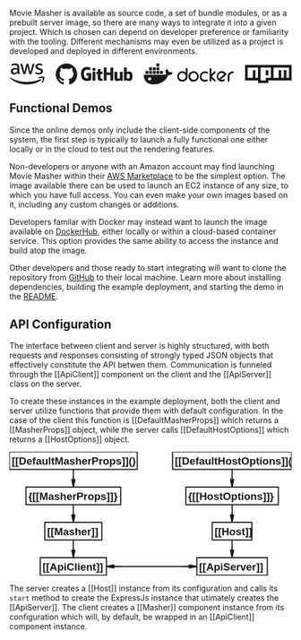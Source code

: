Movie Masher is available as source code, a set of bundle modules, or as a prebuilt server image, so there are many ways to integrate it into a given project. Which is chosen can depend on developer preference or familiarity with the tooling. Different mechanisms may even be utilized as a project is developed and deployed in different environments.

<!-- MAGIC:START (COLORSVG:replacements=black&src=../svg/third-party.svg) -->
<svg width="640" height="48" xmlns="http://www.w3.org/2000/svg" xmlns:xlink="http://www.w3.org/1999/xlink" viewbox="0 0 640 48">
<path d="M 129.45 0.00 C 115.98 0.00 105.06 10.89 105.06 24.33 L 105.06 24.33 C 105.05 34.81 111.77 44.11 121.74 47.42 C 122.96 47.63 123.42 46.90 123.42 46.26 C 123.42 45.68 123.38 43.77 123.38 41.73 C 117.26 42.86 115.67 40.24 115.18 38.87 C 114.91 38.17 113.72 36.01 112.68 35.43 C 111.83 34.98 110.61 33.85 112.65 33.82 C 114.57 33.79 115.94 35.59 116.40 36.32 C 118.60 40.00 122.11 38.96 123.51 38.32 C 123.72 36.74 124.36 35.68 125.06 35.07 C 119.63 34.46 113.96 32.36 113.96 23.06 C 113.96 20.41 114.91 18.22 116.46 16.51 C 116.22 15.91 115.37 13.41 116.71 10.07 C 116.71 10.07 118.75 9.43 123.42 12.56 L 123.42 12.56 C 125.40 12.01 127.45 11.74 129.52 11.74 C 131.59 11.74 133.66 12.01 135.61 12.56 C 140.28 9.40 142.32 10.07 142.32 10.07 C 143.66 13.41 142.81 15.91 142.57 16.52 C 144.12 18.22 145.07 20.38 145.07 23.06 C 145.07 32.39 139.37 34.46 133.94 35.07 C 134.82 35.83 135.58 37.29 135.58 39.57 C 135.58 42.83 135.55 45.44 135.55 46.26 C 135.55 46.90 136.01 47.66 137.23 47.42 L 137.23 47.42 C 147.16 44.07 153.85 34.79 153.85 24.33 C 153.85 10.89 142.93 0.00 129.45 0.00 Z M 129.45 0.00" stroke="none" fill="currentColor"  />
<path d="M 184.91 21.46 L 175.09 21.46 C 174.84 21.46 174.63 21.67 174.63 21.92 L 174.63 26.71 C 174.63 26.96 174.84 27.17 175.09 27.17 L 178.92 27.17 L 178.92 33.11 C 178.92 33.11 178.06 33.41 175.69 33.41 C 172.88 33.41 168.96 32.38 168.96 23.79 C 168.96 15.20 173.04 14.07 176.87 14.07 C 180.19 14.07 181.62 14.65 182.53 14.93 C 182.81 15.01 183.08 14.73 183.08 14.48 L 184.17 9.85 C 184.17 9.73 184.13 9.59 184.00 9.50 C 183.63 9.23 181.37 7.98 175.69 7.98 C 169.13 7.98 162.41 10.76 162.41 24.13 C 162.41 37.50 170.11 39.49 176.59 39.49 C 181.96 39.49 185.22 37.20 185.22 37.20 C 185.35 37.13 185.37 36.94 185.37 36.85 L 185.37 21.92 C 185.37 21.67 185.16 21.46 184.91 21.46" stroke="none" fill="currentColor"  />
<path d="M 235.50 9.58 C 235.50 9.32 235.30 9.12 235.05 9.12 L 229.52 9.12 C 229.27 9.12 229.06 9.32 229.06 9.58 C 229.06 9.58 229.06 20.23 229.06 20.23 L 220.45 20.23 L 220.45 9.58 C 220.45 9.32 220.24 9.12 219.99 9.12 L 214.46 9.12 C 214.21 9.12 214.01 9.32 214.01 9.58 L 214.01 38.43 C 214.01 38.68 214.21 38.89 214.46 38.89 L 219.99 38.89 C 220.24 38.89 220.45 38.68 220.45 38.43 L 220.45 26.09 L 229.06 26.09 C 229.06 26.09 229.05 38.43 229.05 38.43 C 229.05 38.68 229.25 38.89 229.51 38.89 L 235.05 38.89 C 235.30 38.89 235.50 38.68 235.50 38.43 Z M 235.50 9.58" stroke="none" fill="currentColor"  />
<path d="M 195.34 13.36 C 195.34 11.38 193.75 9.77 191.78 9.77 C 189.81 9.77 188.21 11.38 188.21 13.36 C 188.21 15.35 189.81 16.96 191.78 16.96 C 193.75 16.96 195.34 15.35 195.34 13.36" stroke="none" fill="currentColor"  />
<path d="M 194.95 32.34 L 194.95 19.03 C 194.95 18.77 194.74 18.57 194.49 18.57 L 188.98 18.57 C 188.73 18.57 188.50 18.83 188.50 19.08 L 188.50 38.16 C 188.50 38.72 188.85 38.88 189.30 38.88 L 194.27 38.88 C 194.81 38.88 194.95 38.62 194.95 38.15 Z M 194.95 32.34" stroke="none" fill="currentColor"  />
<path d="M 256.51 18.61 L 251.02 18.61 C 250.77 18.61 250.57 18.82 250.57 19.07 L 250.57 33.22 C 250.57 33.22 249.17 34.23 247.20 34.23 C 245.22 34.23 244.69 33.34 244.69 31.41 L 244.69 19.07 C 244.69 18.82 244.49 18.61 244.24 18.61 L 238.67 18.61 C 238.42 18.61 238.21 18.82 238.21 19.07 L 238.21 32.34 C 238.21 38.08 241.42 39.48 245.83 39.48 C 249.45 39.48 252.36 37.49 252.36 37.49 C 252.36 37.49 252.50 38.54 252.57 38.66 C 252.63 38.79 252.79 38.91 252.97 38.91 L 256.51 38.90 C 256.76 38.90 256.97 38.69 256.97 38.44 L 256.97 19.07 C 256.97 18.82 256.76 18.61 256.51 18.61" stroke="none" fill="currentColor"  />
<path d="M 269.34 34.22 C 267.43 34.16 266.14 33.30 266.14 33.30 L 266.14 24.16 C 266.14 24.16 267.42 23.38 268.98 23.24 C 270.95 23.07 272.86 23.66 272.86 28.36 C 272.86 33.32 272.00 34.30 269.34 34.22 M 271.50 17.96 C 268.38 17.96 266.27 19.35 266.27 19.35 L 266.27 9.58 C 266.27 9.32 266.06 9.12 265.81 9.12 L 260.27 9.12 C 260.01 9.12 259.81 9.32 259.81 9.58 L 259.81 38.43 C 259.81 38.68 260.01 38.89 260.27 38.89 L 264.11 38.89 C 264.29 38.89 264.42 38.80 264.51 38.64 C 264.61 38.49 264.75 37.31 264.75 37.31 C 264.75 37.31 267.01 39.46 271.30 39.46 C 276.34 39.46 279.23 36.91 279.23 28.02 C 279.23 19.12 274.62 17.96 271.50 17.96" stroke="none" fill="currentColor"  />
<path d="M 210.83 18.56 L 206.69 18.56 C 206.69 18.56 206.68 13.10 206.68 13.10 C 206.68 12.89 206.57 12.79 206.33 12.79 L 200.68 12.79 C 200.46 12.79 200.34 12.89 200.34 13.10 L 200.34 18.74 C 200.34 18.74 197.51 19.42 197.32 19.48 C 197.13 19.53 196.99 19.71 196.99 19.92 L 196.99 23.47 C 196.99 23.72 197.20 23.93 197.45 23.93 L 200.34 23.93 L 200.34 32.46 C 200.34 38.80 204.80 39.43 207.81 39.43 C 209.19 39.43 210.83 38.98 211.10 38.89 C 211.27 38.82 211.36 38.66 211.36 38.47 L 211.37 34.57 C 211.37 34.31 211.15 34.11 210.91 34.11 C 210.67 34.11 210.05 34.21 209.41 34.21 C 207.38 34.21 206.69 33.26 206.69 32.04 C 206.69 30.82 206.69 23.93 206.69 23.93 L 210.83 23.93 C 211.08 23.93 211.29 23.72 211.29 23.47 L 211.29 19.02 C 211.29 18.77 211.08 18.56 210.83 18.56" stroke="none" fill="currentColor"  />
<path d="M 318.03 38.24 C 316.17 38.24 314.48 36.71 314.48 34.83 C 314.48 32.95 316.01 31.42 318.03 31.42 C 320.06 31.42 321.58 32.95 321.58 34.83 C 321.58 36.71 319.89 38.24 318.03 38.24 Z M 361.64 19.63 C 361.30 16.90 359.61 14.68 357.42 12.98 L 356.57 12.29 L 355.89 13.15 C 354.54 14.68 354.04 17.41 354.20 19.46 C 354.37 21.00 354.88 22.54 355.73 23.73 C 355.05 24.07 354.20 24.41 353.53 24.76 C 352.01 25.27 350.49 25.44 348.97 25.44 L 305.19 25.44 L 305.02 26.46 C 304.68 29.71 305.19 33.12 306.54 36.20 L 307.22 37.39 L 307.22 37.56 C 311.27 44.39 318.54 47.46 326.49 47.46 C 341.70 47.46 354.20 40.81 360.12 26.46 C 364.01 26.63 367.90 25.61 369.75 21.85 L 370.26 21.00 L 369.42 20.49 C 367.22 19.12 364.18 18.95 361.64 19.63 Z M 339.84 16.90 L 333.25 16.90 L 333.25 23.56 L 339.84 23.56 L 339.84 16.90 Z M 339.84 8.54 L 333.25 8.54 L 333.25 15.20 L 339.84 15.20 L 339.84 8.54 Z M 339.84 0.00 L 333.25 0.00 L 333.25 6.66 L 339.84 6.66 L 339.84 0.00 Z M 347.95 16.90 L 341.36 16.90 L 341.36 23.56 L 347.95 23.56 L 347.95 16.90 Z M 323.44 16.90 L 316.85 16.90 L 316.85 23.56 L 323.44 23.56 L 323.44 16.90 Z M 331.72 16.90 L 325.13 16.90 L 325.13 23.56 L 331.72 23.56 L 331.72 16.90 Z M 315.33 16.90 L 308.74 16.90 L 308.74 23.56 L 315.33 23.56 L 315.33 16.90 Z M 331.72 8.54 L 325.13 8.54 L 325.13 15.20 L 331.72 15.20 L 331.72 8.54 Z M 323.44 8.54 L 316.85 8.54 L 316.85 15.20 L 323.44 15.20 L 323.44 8.54 Z M 323.44 8.54" stroke="none" fill="currentColor"  />
<path d="M 475.56 34.15 C 478.44 31.59 481.31 29.20 484.18 26.63 C 485.20 25.78 486.21 24.93 487.22 23.90 C 486.38 22.88 485.20 22.20 484.01 21.68 C 481.82 20.83 479.62 21.17 477.42 22.37 C 474.72 23.90 473.53 26.46 473.70 29.54 C 473.70 30.73 474.04 31.93 474.72 32.95 C 475.22 33.46 475.39 33.81 475.56 34.15 M 478.94 36.54 C 480.29 37.05 481.98 37.05 483.51 36.71 C 484.18 36.37 486.21 35.51 486.89 35.68 L 487.22 35.68 C 487.73 35.85 488.07 36.20 488.24 36.71 C 488.75 37.73 488.58 38.76 487.56 39.27 L 487.22 39.44 C 483.51 41.66 479.62 41.32 475.90 39.27 C 474.21 38.24 472.86 36.88 471.84 35.17 L 471.67 34.83 C 469.31 30.73 469.65 26.29 472.35 22.37 C 473.20 21.00 474.55 19.98 475.90 19.12 L 476.41 18.78 C 479.96 16.73 483.68 16.90 487.22 18.61 C 489.08 19.63 490.77 21.00 491.79 22.88 L 491.96 23.22 C 492.80 24.59 491.79 25.78 490.60 26.63 L 487.06 29.71 C 484.01 32.10 481.48 34.32 478.94 36.54 Z M 506.49 17.76 L 506.83 17.76 C 508.01 17.76 508.86 18.61 508.86 19.81 C 508.86 21.51 507.34 21.85 505.99 21.85 C 504.30 21.85 502.61 22.88 501.42 24.07 C 499.90 25.61 499.23 27.49 499.23 29.54 L 499.23 39.10 C 499.23 40.12 498.55 41.15 497.37 41.15 L 497.03 41.15 C 495.84 41.15 495.17 40.29 495.17 39.10 L 495.17 29.02 C 495.17 25.10 497.03 22.02 500.07 19.81 C 502.27 18.44 504.30 17.76 506.49 17.76 Z M 458.15 24.41 L 462.72 19.81 C 463.22 19.46 464.74 17.59 465.42 17.59 L 466.10 17.59 C 466.94 17.76 467.62 18.27 467.62 19.29 L 467.62 19.63 C 467.62 20.32 466.77 21.00 466.43 21.51 C 465.59 22.54 464.58 23.39 463.73 24.41 L 459.00 29.20 L 465.08 35.34 L 466.77 37.05 L 467.45 37.73 C 467.62 38.07 467.79 38.24 467.79 38.59 L 467.79 39.10 C 467.62 39.95 466.94 40.63 466.10 40.63 L 465.76 40.63 C 465.08 40.63 464.41 39.95 463.90 39.44 C 463.05 38.59 462.04 37.73 461.20 36.71 L 458.15 33.81 L 458.15 38.59 C 458.15 39.61 457.48 40.63 456.29 40.63 L 455.96 40.63 C 454.77 40.63 454.10 39.78 454.10 38.59 L 454.10 12.29 C 454.10 11.27 454.77 10.41 455.96 10.41 L 456.29 10.41 C 457.48 10.41 458.15 11.27 458.15 12.29 L 458.15 24.41 Z M 445.65 21.85 C 445.14 21.51 443.96 21.51 443.28 21.51 C 440.07 21.34 437.70 23.22 436.35 26.12 C 435.84 27.15 435.67 28.17 435.67 29.37 C 435.67 32.78 437.36 35.17 440.41 36.54 C 441.42 37.05 442.94 37.22 444.12 37.22 C 445.14 37.22 446.66 36.54 447.50 36.20 L 448.35 36.20 C 449.19 36.37 449.87 36.88 449.87 37.90 L 449.87 38.24 C 449.87 40.63 445.48 41.15 443.96 41.32 C 438.21 41.66 433.81 38.42 432.12 32.95 C 431.79 31.93 431.79 31.07 431.79 30.05 L 431.79 29.20 C 431.79 24.93 433.81 21.51 437.53 19.46 C 439.22 18.44 441.08 17.93 443.11 17.93 L 443.96 17.93 C 445.98 17.93 448.01 18.44 449.70 19.63 L 449.87 19.81 L 450.04 19.98 C 450.21 20.32 450.38 20.66 450.38 21.00 L 450.38 21.34 C 450.38 22.37 449.70 22.88 448.69 23.05 L 448.52 23.05 C 447.34 22.71 445.98 22.02 445.65 21.85 Z M 410.15 29.20 C 410.15 32.10 411.67 34.32 414.04 35.85 C 415.22 36.54 416.57 36.88 417.93 36.88 C 420.80 36.88 423.00 35.34 424.52 32.95 C 425.19 31.76 425.53 30.39 425.53 29.02 C 425.53 26.29 424.18 24.07 421.98 22.54 C 420.80 21.68 419.28 21.34 417.93 21.34 C 414.71 21.34 412.35 23.05 411.00 25.95 C 410.15 27.15 410.15 28.17 410.15 29.20 Z M 417.25 17.59 L 417.76 17.59 C 422.32 17.59 425.70 19.81 427.90 23.73 C 428.74 25.27 429.25 26.98 429.25 28.85 L 429.25 29.71 C 429.25 33.98 427.22 37.39 423.50 39.44 C 421.81 40.46 419.95 40.98 417.93 40.98 L 417.08 40.98 C 412.86 40.98 409.47 38.93 407.45 35.17 C 406.43 33.46 405.93 31.59 405.93 29.54 L 405.93 28.68 C 405.93 24.41 407.95 21.00 411.67 18.95 C 413.53 18.10 415.22 17.59 417.25 17.59 Z M 384.46 29.20 C 384.46 32.27 385.98 34.66 388.69 36.02 C 389.70 36.54 390.88 36.88 392.23 36.88 C 395.28 36.88 397.47 35.51 399.00 32.95 C 399.67 31.76 400.01 30.39 400.01 29.02 C 400.01 26.29 398.83 24.24 396.63 22.71 C 395.28 21.85 393.92 21.34 392.23 21.34 C 389.02 21.34 386.66 23.05 385.30 25.95 C 384.80 27.15 384.46 28.17 384.46 29.20 Z M 400.01 20.49 L 400.01 12.12 C 400.01 11.10 400.69 10.07 401.87 10.07 L 402.21 10.07 C 403.39 10.07 404.07 10.93 404.07 12.12 L 404.07 29.71 C 404.07 33.98 402.04 37.39 398.32 39.44 C 396.63 40.46 394.77 40.98 392.74 40.98 L 391.90 40.98 C 387.67 40.98 384.29 38.93 382.26 35.17 C 381.25 33.46 380.74 31.59 380.74 29.54 L 380.74 28.68 C 380.74 24.41 382.77 21.00 386.49 18.95 C 388.18 17.93 390.04 17.41 392.07 17.41 L 392.91 17.41 C 395.45 17.59 397.98 18.61 400.01 20.49 Z M 400.01 20.49" stroke="none" fill="currentColor"  />
<path d="M 534.55 3.23 L 639.97 3.23 L 639.97 38.37 L 587.26 38.37 L 587.26 44.23 L 563.83 44.23 L 563.83 38.37 L 534.55 38.37 L 534.55 3.23 Z M 540.40 32.52 L 552.12 32.52 L 552.12 14.95 L 557.97 14.95 L 557.97 32.52 L 563.83 32.52 L 563.83 9.09 L 540.40 9.09 L 540.40 32.52 Z M 569.69 9.09 L 569.69 38.37 L 581.40 38.37 L 581.40 32.52 L 593.12 32.52 L 593.12 9.09 L 569.69 9.09 Z M 581.40 14.95 L 587.26 14.95 L 587.26 26.66 L 581.40 26.66 L 581.40 14.95 Z M 598.97 9.09 L 598.97 32.52 L 610.69 32.52 L 610.69 14.95 L 616.55 14.95 L 616.55 32.52 L 622.40 32.52 L 622.40 14.95 L 628.26 14.95 L 628.26 32.52 L 634.12 32.52 L 634.12 9.09 L 598.97 9.09 Z M 598.97 9.09" stroke="none" fill="currentColor"  />
<path d="M 22.37 17.24 C 22.37 18.21 22.47 19.01 22.66 19.59 C 22.87 20.17 23.13 20.80 23.50 21.49 C 23.63 21.70 23.69 21.91 23.69 22.10 C 23.69 22.36 23.53 22.62 23.19 22.89 L 21.52 24.00 C 21.29 24.15 21.05 24.23 20.84 24.23 C 20.57 24.23 20.31 24.10 20.04 23.86 C 19.68 23.47 19.36 23.05 19.09 22.62 C 18.83 22.17 18.57 21.67 18.28 21.07 C 16.22 23.49 13.63 24.71 10.51 24.71 C 8.30 24.71 6.53 24.08 5.24 22.81 C 3.94 21.54 3.28 19.85 3.28 17.74 C 3.28 15.50 4.07 13.67 5.68 12.30 C 7.29 10.93 9.43 10.24 12.15 10.24 C 13.05 10.24 13.97 10.32 14.95 10.45 C 15.93 10.59 16.93 10.80 17.99 11.03 L 17.99 9.11 C 17.99 7.10 17.56 5.70 16.74 4.88 C 15.90 4.07 14.47 3.67 12.44 3.67 C 11.52 3.67 10.57 3.77 9.59 4.01 C 8.61 4.25 7.66 4.54 6.74 4.91 C 6.32 5.09 6.00 5.20 5.82 5.25 C 5.63 5.31 5.50 5.33 5.39 5.33 C 5.02 5.33 4.84 5.07 4.84 4.51 L 4.84 3.22 C 4.84 2.80 4.89 2.48 5.02 2.30 C 5.16 2.11 5.39 1.93 5.76 1.74 C 6.69 1.27 7.80 0.87 9.09 0.55 C 10.38 0.21 11.76 0.05 13.21 0.05 C 16.35 0.05 18.65 0.77 20.12 2.19 C 21.58 3.62 22.31 5.78 22.31 8.69 L 22.31 17.24 Z M 11.65 21.25 C 12.52 21.25 13.42 21.09 14.37 20.78 C 15.32 20.46 16.16 19.88 16.88 19.09 C 17.30 18.58 17.62 18.03 17.77 17.40 C 17.93 16.76 18.04 16.00 18.04 15.10 L 18.04 13.99 C 17.27 13.81 16.45 13.65 15.61 13.54 C 14.77 13.44 13.95 13.38 13.13 13.38 C 11.36 13.38 10.07 13.73 9.20 14.44 C 8.32 15.15 7.90 16.16 7.90 17.48 C 7.90 18.72 8.22 19.64 8.88 20.27 C 9.51 20.93 10.44 21.25 11.65 21.25 Z M 32.85 24.10 C 32.37 24.10 32.06 24.02 31.84 23.84 C 31.63 23.68 31.45 23.31 31.29 22.81 L 25.09 2.40 C 24.93 1.87 24.85 1.53 24.85 1.35 C 24.85 0.92 25.06 0.69 25.48 0.69 L 28.07 0.69 C 28.57 0.69 28.91 0.77 29.10 0.95 C 29.31 1.11 29.47 1.48 29.63 1.98 L 34.06 19.46 L 38.18 1.98 C 38.31 1.45 38.47 1.11 38.68 0.95 C 38.89 0.79 39.26 0.69 39.74 0.69 L 41.85 0.69 C 42.35 0.69 42.69 0.77 42.91 0.95 C 43.12 1.11 43.30 1.48 43.41 1.98 L 47.58 19.67 L 52.14 1.98 C 52.30 1.45 52.49 1.11 52.67 0.95 C 52.88 0.79 53.23 0.69 53.70 0.69 L 56.16 0.69 C 56.58 0.69 56.82 0.90 56.82 1.35 C 56.82 1.48 56.79 1.61 56.76 1.77 C 56.74 1.93 56.69 2.14 56.58 2.43 L 50.22 22.83 C 50.06 23.36 49.87 23.71 49.66 23.86 C 49.45 24.02 49.11 24.13 48.66 24.13 L 46.39 24.13 C 45.89 24.13 45.55 24.05 45.33 23.86 C 45.12 23.68 44.94 23.34 44.83 22.81 L 40.74 5.78 L 36.68 22.78 C 36.54 23.31 36.39 23.65 36.17 23.84 C 35.96 24.02 35.59 24.10 35.12 24.10 L 32.85 24.10 Z M 66.77 24.81 C 65.40 24.81 64.02 24.66 62.70 24.34 C 61.38 24.02 60.35 23.68 59.67 23.28 C 59.25 23.05 58.96 22.78 58.85 22.54 C 58.74 22.31 58.69 22.04 58.69 21.80 L 58.69 20.46 C 58.69 19.90 58.90 19.64 59.30 19.64 C 59.46 19.64 59.62 19.67 59.77 19.72 C 59.93 19.77 60.17 19.88 60.43 19.98 C 61.33 20.38 62.31 20.70 63.34 20.91 C 64.39 21.12 65.42 21.22 66.48 21.22 C 68.14 21.22 69.44 20.93 70.33 20.35 C 71.23 19.77 71.71 18.93 71.71 17.85 C 71.71 17.11 71.47 16.50 70.99 16.00 C 70.52 15.50 69.62 15.05 68.33 14.62 L 64.50 13.44 C 62.57 12.83 61.15 11.93 60.28 10.74 C 59.40 9.58 58.96 8.29 58.96 6.92 C 58.96 5.81 59.19 4.83 59.67 3.99 C 60.14 3.14 60.78 2.40 61.57 1.82 C 62.36 1.21 63.26 0.77 64.31 0.45 C 65.37 0.13 66.48 0.00 67.64 0.00 C 68.22 0.00 68.83 0.03 69.41 0.11 C 70.02 0.18 70.57 0.29 71.13 0.40 C 71.65 0.53 72.15 0.66 72.63 0.82 C 73.11 0.98 73.47 1.14 73.74 1.29 C 74.11 1.50 74.37 1.72 74.53 1.95 C 74.69 2.16 74.77 2.46 74.77 2.82 L 74.77 4.07 C 74.77 4.62 74.56 4.91 74.16 4.91 C 73.95 4.91 73.61 4.80 73.16 4.59 C 71.65 3.91 69.96 3.56 68.09 3.56 C 66.58 3.56 65.40 3.80 64.58 4.30 C 63.76 4.80 63.34 5.57 63.34 6.65 C 63.34 7.39 63.60 8.03 64.13 8.53 C 64.66 9.03 65.63 9.53 67.03 9.98 L 70.78 11.17 C 72.68 11.77 74.06 12.62 74.87 13.70 C 75.69 14.78 76.09 16.02 76.09 17.40 C 76.09 18.53 75.85 19.56 75.40 20.46 C 74.93 21.36 74.29 22.15 73.47 22.78 C 72.66 23.44 71.68 23.92 70.54 24.26 C 69.36 24.63 68.12 24.81 66.77 24.81 Z M 66.77 24.81" stroke="none" fill="currentColor"  />
<path d="M 71.76 37.64 C 63.07 44.06 50.46 47.46 39.61 47.46 C 24.40 47.46 10.70 41.84 0.35 32.50 C -0.47 31.76 0.27 30.75 1.25 31.33 C 12.44 37.83 26.25 41.76 40.53 41.76 C 50.16 41.76 60.75 39.76 70.49 35.64 C 71.94 34.98 73.18 36.59 71.76 37.64 Z M 71.76 37.64" stroke="none" fill="currentColor"  />
<path d="M 75.38 33.53 C 74.27 32.10 68.04 32.84 65.21 33.18 C 64.37 33.29 64.24 32.55 65.00 31.99 C 69.96 28.51 78.12 29.51 79.07 30.67 C 80.02 31.86 78.81 40.02 74.16 43.93 C 73.45 44.53 72.76 44.22 73.08 43.43 C 74.13 40.81 76.48 34.92 75.38 33.53 Z M 75.38 33.53" stroke="none" fill="currentColor"  />
</svg>
<!-- MAGIC:END -->

## Functional Demos

Since the online demos only include the client-side components of the system, the first step is typically to launch a fully functional one either locally or in the cloud to test out the rendering features.

Non-developers or anyone with an Amazon account may find launching Movie Masher within their
[AWS Marketplace](https://aws.amazon.com/marketplace/pp/prodview-vj7erupihhxv6) to be the simplest option. The image available there can be used to launch an EC2 instance of any size, to which you have full access. You can even make your own images based on it, including any custom changes or additions.

Developers familar with Docker may instead want to launch the image available on
[DockerHub](https://hub.docker.com/r/moviemasher/moviemasher.js/), either locally or within a cloud-based container service. This option provides the same ability to access the instance and build atop the image.

Other developers and those ready to start integrating will want to clone the repository from
[GitHub](https://github.com/moviemasher/moviemasher.js) to their local machine. Learn more about installing dependencies, building the example deployment, and starting the demo in the [README](index.html#Development).

## API Configuration

The interface between client and server is highly structured, with both requests and responses consisting of strongly typed JSON objects that effectively constitute the API betwen them. Communication is funneled through the [[ApiClient]] component on the client and the [[ApiServer]] class on the server.

To create these instances in the example deployment, both the client and server utilize functions that provide them with default configuration. In the case of the client this function is [[DefaultMasherProps]] which returns a [[MasherProps]] object, while the server calls [[DefaultHostOptions]] which returns a [[HostOptions]] object.

<!-- MAGIC:START (COLORSVG:replacements=black&src=../svg/client-server-options.svg) -->
<svg width="640" height="280" xmlns="http://www.w3.org/2000/svg" xmlns:xlink="http://www.w3.org/1999/xlink" viewbox="0 0 640 280">
<path d="M 145.00 60.00 L 145.00 63.10 M 141.41 63.10 L 148.59 63.10 L 145.00 80.00 Z M 141.41 63.10" stroke-width="2.50" stroke="currentColor" stroke-linecap="round" stroke-linejoin="round" fill="currentColor"  />
<path d="M 145.00 40.00 L 145.00 80.00" stroke-width="2.50" stroke="currentColor" stroke-linecap="round" stroke-linejoin="round" fill="none"  />
<path d="M 370.00 0.00 L 640.00 0.00 L 640.00 40.00 L 370.00 40.00 Z M 370.00 0.00" stroke-width="2.50" stroke="currentColor" stroke-linecap="round" stroke-linejoin="round" fill="none"  />
<text x="375.25" y="29.73" font-family="Helvetica" font-size="24.00px" fill="currentColor" opacity="1.00" font-weight="bold" >[[DefaultHostOptions]]()</text>
<path d="M 400.17 80.00 L 610.00 80.00 L 610.00 120.00 L 400.17 120.00 Z M 400.17 80.00" stroke-width="2.50" stroke="currentColor" stroke-linecap="round" stroke-linejoin="round" fill="none"  />
<text x="405.42" y="109.73" font-family="Helvetica" font-size="24.00px" fill="currentColor" opacity="1.00" font-weight="bold" >{[[HostOptions]]}</text>
<path d="M 460.00 160.00 L 550.00 160.00 L 550.00 200.00 L 460.00 200.00 Z M 460.00 160.00" stroke-width="2.50" stroke="currentColor" stroke-linecap="round" stroke-linejoin="round" fill="none"  />
<text x="465.25" y="189.73" font-family="Helvetica" font-size="24.00px" fill="currentColor" opacity="1.00" font-weight="bold" >[[Host]]</text>
<path d="M 80.33 160.00 L 209.67 160.00 L 209.67 200.00 L 80.33 200.00 Z M 80.33 160.00" stroke-width="2.50" stroke="currentColor" stroke-linecap="round" stroke-linejoin="round" fill="none"  />
<text x="85.58" y="189.73" font-family="Helvetica" font-size="24.00px" fill="currentColor" opacity="1.00" font-weight="bold" >[[Masher]]</text>
<path d="M 425.00 240.00 L 585.00 240.00 L 585.00 280.00 L 425.00 280.00 Z M 425.00 240.00" stroke-width="2.50" stroke="currentColor" stroke-linecap="round" stroke-linejoin="round" fill="none"  />
<text x="430.25" y="269.73" font-family="Helvetica" font-size="24.00px" fill="currentColor" opacity="1.00" font-weight="bold" >[[ApiServer]]</text>
<path d="M 145.00 220.00 L 145.00 223.10 M 141.41 223.10 L 148.59 223.10 L 145.00 240.00 Z M 141.41 223.10" stroke-width="2.50" stroke="currentColor" stroke-linecap="round" stroke-linejoin="round" fill="currentColor"  />
<path d="M 145.00 200.00 L 145.00 240.00" stroke-width="2.50" stroke="currentColor" stroke-linecap="round" stroke-linejoin="round" fill="none"  />
<path d="M 0.00 0.00 L 290.00 0.00 L 290.00 40.00 L 0.00 40.00 Z M 0.00 0.00" stroke-width="2.50" stroke="currentColor" stroke-linecap="round" stroke-linejoin="round" fill="none"  />
<text x="5.25" y="29.73" font-family="Helvetica" font-size="24.00px" fill="currentColor" opacity="1.00" font-weight="bold" >[[DefaultMasherProps]]()</text>
<path d="M 37.54 80.00 L 252.46 80.00 L 252.46 120.00 L 37.54 120.00 Z M 37.54 80.00" stroke-width="2.50" stroke="currentColor" stroke-linecap="round" stroke-linejoin="round" fill="none"  />
<text x="42.79" y="109.73" font-family="Helvetica" font-size="24.00px" fill="currentColor" opacity="1.00" font-weight="bold" >{[[MasherProps]]}</text>
<path d="M 505.00 220.00 L 505.00 223.10 M 501.41 223.10 L 508.59 223.10 L 505.00 240.00 Z M 501.41 223.10" stroke-width="2.50" stroke="currentColor" stroke-linecap="round" stroke-linejoin="round" fill="currentColor"  />
<path d="M 505.00 200.00 L 505.00 240.00" stroke-width="2.50" stroke="currentColor" stroke-linecap="round" stroke-linejoin="round" fill="none"  />
<path d="M 145.00 140.00 L 145.00 143.10 M 141.41 143.10 L 148.59 143.10 L 145.00 160.00 Z M 141.41 143.10" stroke-width="2.50" stroke="currentColor" stroke-linecap="round" stroke-linejoin="round" fill="currentColor"  />
<path d="M 145.00 120.00 L 145.00 160.00" stroke-width="2.50" stroke="currentColor" stroke-linecap="round" stroke-linejoin="round" fill="none"  />
<path d="M 505.04 60.00 L 505.05 63.10 M 501.46 63.11 L 508.64 63.09 L 505.08 80.00 Z M 501.46 63.11" stroke-width="2.50" stroke="currentColor" stroke-linecap="round" stroke-linejoin="round" fill="currentColor"  />
<path d="M 505.00 40.00 L 505.08 80.00" stroke-width="2.50" stroke="currentColor" stroke-linecap="round" stroke-linejoin="round" fill="none"  />
<path d="M 505.04 140.00 L 505.04 143.10 M 501.44 143.09 L 508.63 143.11 L 505.00 160.00 Z M 501.44 143.09" stroke-width="2.50" stroke="currentColor" stroke-linecap="round" stroke-linejoin="round" fill="currentColor"  />
<path d="M 505.08 120.00 L 505.00 160.00" stroke-width="2.50" stroke="currentColor" stroke-linecap="round" stroke-linejoin="round" fill="none"  />
<path d="M 70.00 240.00 L 220.00 240.00 L 220.00 280.00 L 70.00 280.00 Z M 70.00 240.00" stroke-width="2.50" stroke="currentColor" stroke-linecap="round" stroke-linejoin="round" fill="none"  />
<text x="75.25" y="269.73" font-family="Helvetica" font-size="24.00px" fill="currentColor" opacity="1.00" font-weight="bold" >[[ApiClient]]</text>
<path d="M 392.40 260.00 L 408.10 260.00 M 408.10 263.59 L 408.10 256.41 L 425.00 260.00 Z M 408.10 263.59" stroke-width="2.50" stroke="currentColor" stroke-linecap="round" stroke-linejoin="round" fill="currentColor"  />
<path d="M 252.60 260.00 L 236.90 260.00 M 236.90 256.41 L 236.90 263.59 L 220.00 260.00 Z M 236.90 256.41" stroke-width="2.50" stroke="currentColor" stroke-linecap="round" stroke-linejoin="round" fill="currentColor"  />
<path d="M 425.00 260.00 L 220.00 260.00" stroke-width="2.50" stroke="currentColor" stroke-linecap="round" stroke-linejoin="round" fill="none"  />
</svg>
<!-- MAGIC:END -->

The server creates a [[Host]] instance from its configuration and calls its `start` method to create the ExpressJs instance that utimately creates the [[ApiServer]]. The client creates a [[Masher]] component instance from its configuration which will, by default, be wrapped in an [[ApiClient]] component instance.
